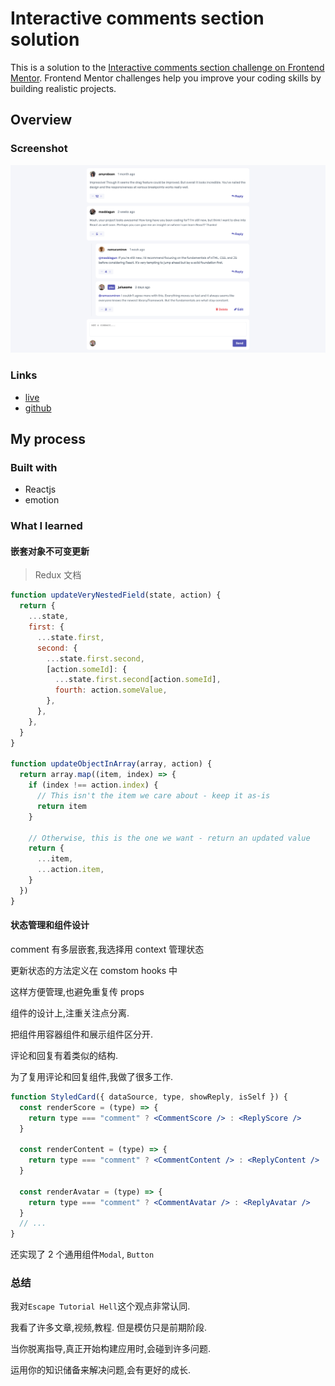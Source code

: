 # Interactive comments section solution

This is a solution to the [Interactive comments section challenge on Frontend Mentor](https://www.frontendmentor.io/challenges/interactive-comments-section-iG1RugEG9). Frontend Mentor challenges help you improve your coding skills by building realistic projects.

## Overview

### Screenshot

![](./comment.png)

### Links

- [live](https://cyh-comments.netlify.app/)
- [github](https://github.com/cyhfe/frontend-mentor/tree/main/comment)

## My process

### Built with

- Reactjs
- emotion

### What I learned

#### 嵌套对象不可变更新

> Redux 文档

```js
function updateVeryNestedField(state, action) {
  return {
    ...state,
    first: {
      ...state.first,
      second: {
        ...state.first.second,
        [action.someId]: {
          ...state.first.second[action.someId],
          fourth: action.someValue,
        },
      },
    },
  }
}

function updateObjectInArray(array, action) {
  return array.map((item, index) => {
    if (index !== action.index) {
      // This isn't the item we care about - keep it as-is
      return item
    }

    // Otherwise, this is the one we want - return an updated value
    return {
      ...item,
      ...action.item,
    }
  })
}
```

#### 状态管理和组件设计

comment 有多层嵌套,我选择用 context 管理状态

更新状态的方法定义在 comstom hooks 中

这样方便管理,也避免重复传 props

组件的设计上,注重关注点分离.

把组件用容器组件和展示组件区分开.

评论和回复有着类似的结构.

为了复用评论和回复组件,我做了很多工作.

```jsx
function StyledCard({ dataSource, type, showReply, isSelf }) {
  const renderScore = (type) => {
    return type === "comment" ? <CommentScore /> : <ReplyScore />
  }

  const renderContent = (type) => {
    return type === "comment" ? <CommentContent /> : <ReplyContent />
  }

  const renderAvatar = (type) => {
    return type === "comment" ? <CommentAvatar /> : <ReplyAvatar />
  }
  // ...
}
```

还实现了 2 个通用组件`Modal`, `Button`

### 总结

我对`Escape Tutorial Hell`这个观点非常认同.

我看了许多文章,视频,教程. 但是模仿只是前期阶段.

当你脱离指导,真正开始构建应用时,会碰到许多问题.

运用你的知识储备来解决问题,会有更好的成长.
